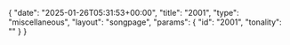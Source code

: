 {
    "date": "2025-01-26T05:31:53+00:00",
    "title": "2001",
    "type": "miscellaneous",
    "layout": "songpage",
    "params": {
        "id": "2001",
        "tonality": ""
    }
}